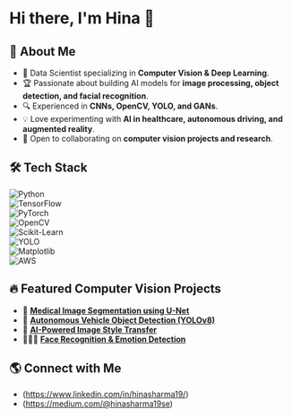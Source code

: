 
# Hi there, I'm Hina 👋  

## 🚀 About Me  
- 🤖 Data Scientist specializing in **Computer Vision & Deep Learning**.  
- 🏆 Passionate about building AI models for **image processing, object detection, and facial recognition**.  
- 🔍 Experienced in **CNNs, OpenCV, YOLO, and GANs**.  
- 💡 Love experimenting with **AI in healthcare, autonomous driving, and augmented reality**.  
- 🤝 Open to collaborating on **computer vision projects and research**.  

## 🛠️ Tech Stack  
![Python](https://img.shields.io/badge/Python-3776AB?style=for-the-badge&logo=python&logoColor=white)  
![TensorFlow](https://img.shields.io/badge/TensorFlow-FF6F00?style=for-the-badge&logo=tensorflow&logoColor=white)  
![PyTorch](https://img.shields.io/badge/PyTorch-EE4C2C?style=for-the-badge&logo=pytorch&logoColor=white)  
![OpenCV](https://img.shields.io/badge/OpenCV-5C3EE8?style=for-the-badge&logo=opencv&logoColor=white)  
![Scikit-Learn](https://img.shields.io/badge/Scikit--Learn-F7931E?style=for-the-badge&logo=scikit-learn&logoColor=white)  
![YOLO](https://img.shields.io/badge/YOLO-00FFFF?style=for-the-badge&logo=yolo&logoColor=black)  
![Matplotlib](https://img.shields.io/badge/Matplotlib-3776AB?style=for-the-badge&logo=python&logoColor=white)  
![AWS](https://img.shields.io/badge/AWS-FF9900?style=for-the-badge&logo=amazon-aws&logoColor=white)  

## 🔥 Featured Computer Vision Projects  
- 🏥 **[Medical Image Segmentation using U-Net](#)**  
- 🚗 **[Autonomous Vehicle Object Detection (YOLOv8)](#)**  
- 🎨 **[AI-Powered Image Style Transfer](#)**  
- 🧑‍🤝‍🧑 **[Face Recognition & Emotion Detection](#)**  

## 🌎 Connect with Me
- (https://www.linkedin.com/in/hinasharma19/)
- (https://medium.com/@hinasharma19se)



